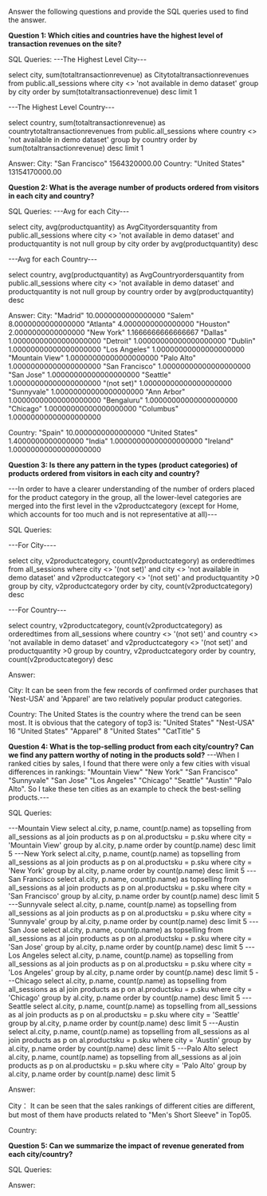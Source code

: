 Answer the following questions and provide the SQL queries used to find the answer.

    
**Question 1: Which cities and countries have the highest level of transaction revenues on the site?**


SQL Queries:
---The Highest Level City---

select city, sum(totaltransactionrevenue) as Citytotaltransactionrevenues
from public.all_sessions
where city <> 'not available in demo dataset'
group by city
order by sum(totaltransactionrevenue) desc
limit 1

---The Highest Level Country---

select country, sum(totaltransactionrevenue) as countrytotaltransactionrevenues
from public.all_sessions
where country <> 'not available in demo dataset'
group by country
order by sum(totaltransactionrevenue) desc
limit 1

Answer:
City: "San Francisco"	1564320000.00
Country: "United States"	13154170000.00


**Question 2: What is the average number of products ordered from visitors in each city and country?**


SQL Queries:
---Avg for each City---

select city, avg(productquantity) as AvgCityordersquantity
from public.all_sessions
where city <> 'not available in demo dataset' and productquantity is not null
group by city
order by avg(productquantity) desc

---Avg for each Country---

select country, avg(productquantity) as AvgCountryordersquantity
from public.all_sessions
where city <> 'not available in demo dataset' and productquantity is not null
group by country
order by avg(productquantity) desc


Answer:
City:
"Madrid"	10.0000000000000000
"Salem"	8.0000000000000000
"Atlanta"	4.0000000000000000
"Houston"	2.0000000000000000
"New York"	1.1666666666666667
"Dallas"	1.00000000000000000000
"Detroit"	1.00000000000000000000
"Dublin"	1.00000000000000000000
"Los Angeles"	1.00000000000000000000
"Mountain View"	1.00000000000000000000
"Palo Alto"	1.00000000000000000000
"San Francisco"	1.00000000000000000000
"San Jose"	1.00000000000000000000
"Seattle"	1.00000000000000000000
"(not set)"	1.00000000000000000000
"Sunnyvale"	1.00000000000000000000
"Ann Arbor"	1.00000000000000000000
"Bengaluru"	1.00000000000000000000
"Chicago"	1.00000000000000000000
"Columbus"	1.00000000000000000000

Country:
"Spain"	10.0000000000000000
"United States"	1.4000000000000000
"India"	1.00000000000000000000
"Ireland"	1.00000000000000000000


**Question 3: Is there any pattern in the types (product categories) of products ordered from visitors in each city and country?**

---In order to have a clearer understanding of the number of orders placed for the product category in the group, all the lower-level categories are merged into the first level in the v2productcategory (except for Home, which accounts for too much and is not representative at all)---

SQL Queries:

---For City----

select city, v2productcategory, count(v2productcategory) as orderedtimes
from all_sessions
where city <> '(not set)' 
and city <> 'not available in demo dataset'
and v2productcategory <> '(not set)' 
and productquantity >0
group by city, v2productcategory
order by city, count(v2productcategory) desc

---For Country---

select country, v2productcategory, count(v2productcategory) as orderedtimes
from all_sessions
where country <> '(not set)' 
and country <> 'not available in demo dataset'
and v2productcategory <> '(not set)' 
and productquantity >0
group by country, v2productcategory
order by country, count(v2productcategory) desc


Answer:

City:
It can be seen from the few records of confirmed order purchases that 'Nest-USA' and 'Apparel' are two relatively popular product categories.

Country:
The United States is the country where the trend can be seen most. It is obvious that the category of top3 is:
"United States" "Nest-USA" 16
"United States" "Apparel" 8
"United States" "CatTitle" 5


**Question 4: What is the top-selling product from each city/country? Can we find any pattern worthy of noting in the products sold?**
---When I ranked cities by sales, I found that there were only a few cities with visual differences in rankings:  "Mountain View" "New York" "San Francisco" "Sunnyvale" "San Jose" "Los Angeles" "Chicago" "Seattle" "Austin" "Palo Alto". So I take these ten cities as an example to check the best-selling products.---

SQL Queries:

---Mountain View
select al.city, p.name, count(p.name) as topselling
from all_sessions as al
join products as p
on al.productsku = p.sku
where city = 'Mountain View'
group by al.city, p.name
order by count(p.name) desc
limit 5
---New York
select al.city, p.name, count(p.name) as topselling
from all_sessions as al
join products as p
on al.productsku = p.sku
where city = 'New York'
group by al.city, p.name
order by count(p.name) desc
limit 5
---San Francisco
select al.city, p.name, count(p.name) as topselling
from all_sessions as al
join products as p
on al.productsku = p.sku
where city = 'San Francisco'
group by al.city, p.name
order by count(p.name) desc
limit 5
---Sunnyvale
select al.city, p.name, count(p.name) as topselling
from all_sessions as al
join products as p
on al.productsku = p.sku
where city = 'Sunnyvale'
group by al.city, p.name
order by count(p.name) desc
limit 5
---San Jose
select al.city, p.name, count(p.name) as topselling
from all_sessions as al
join products as p
on al.productsku = p.sku
where city = 'San Jose'
group by al.city, p.name
order by count(p.name) desc
limit 5
---Los Angeles
select al.city, p.name, count(p.name) as topselling
from all_sessions as al
join products as p
on al.productsku = p.sku
where city = 'Los Angeles'
group by al.city, p.name
order by count(p.name) desc
limit 5
---Chicago
select al.city, p.name, count(p.name) as topselling
from all_sessions as al
join products as p
on al.productsku = p.sku
where city = 'Chicago'
group by al.city, p.name
order by count(p.name) desc
limit 5
---Seattle
select al.city, p.name, count(p.name) as topselling
from all_sessions as al
join products as p
on al.productsku = p.sku
where city = 'Seattle'
group by al.city, p.name
order by count(p.name) desc
limit 5
---Austin
select al.city, p.name, count(p.name) as topselling
from all_sessions as al
join products as p
on al.productsku = p.sku
where city = 'Austin'
group by al.city, p.name
order by count(p.name) desc
limit 5
---Palo Alto
select al.city, p.name, count(p.name) as topselling
from all_sessions as al
join products as p
on al.productsku = p.sku
where city = 'Palo Alto'
group by al.city, p.name
order by count(p.name) desc
limit 5


Answer:

City：
It can be seen that the sales rankings of different cities are different, but most of them have products related to "Men's Short Sleeve" in Top05.

Country:




**Question 5: Can we summarize the impact of revenue generated from each city/country?**

SQL Queries:



Answer:







